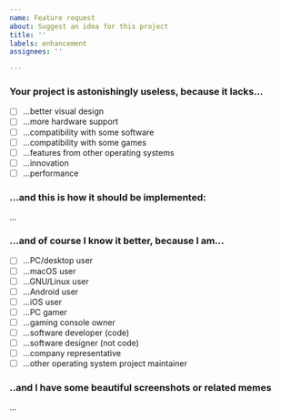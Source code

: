 ```yaml
---
name: Feature request
about: Suggest an idea for this project
title: ''
labels: enhancement
assignees: ''

---
```


### Your project is astonishingly useless, because it lacks...

- [ ] ...better visual design
- [ ] ...more hardware support
- [ ] ...compatibility with some software
- [ ] ...compatibility with some games
- [ ] ...features from other operating systems
- [ ] ...innovation
- [ ] ...performance

### ...and this is how it should be implemented:

...

### ...and of course I know it better, because I am...

- [ ] ...PC/desktop user
- [ ] ...macOS user
- [ ] ...GNU/Linux user
- [ ] ...Android user
- [ ] ...iOS user
- [ ] ...PC gamer
- [ ] ...gaming console owner
- [ ] ...software developer (code)
- [ ] ...software designer (not code)
- [ ] ...company representative
- [ ] ...other operating system project maintainer

### ..and I have some beautiful screenshots or related memes

...
